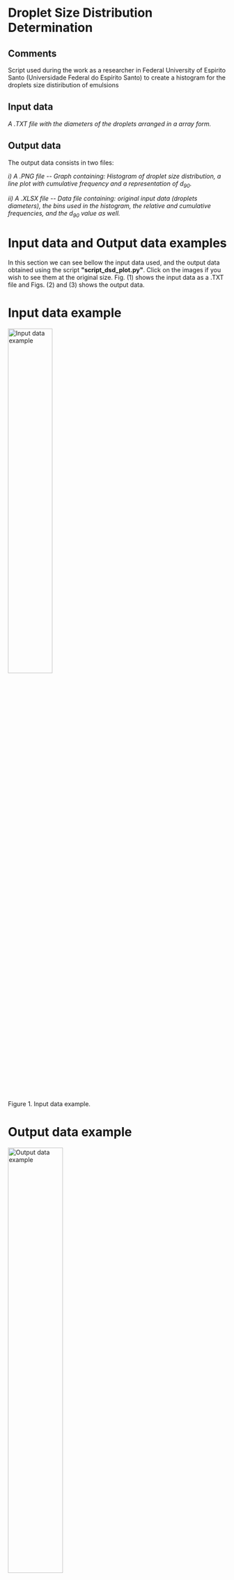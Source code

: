# Droplet Size Distribution Determination

## Comments
Script used during the work as a researcher in Federal University of Espirito Santo (Universidade Federal do Espírito Santo) to create a histogram for the droplets size distiribution of emulsions

## Input data
_A .TXT file with the diameters of the droplets arranged in a array form._

## Output data
The output data consists  in two files: 

_i) A .PNG file -- Graph containing: Histogram of droplet size distribution, a line plot with cumulative frequency and a representation of <html>d<sub>90</sub></html>._

_ii) A .XLSX file -- Data file containing: original input data (droplets diameters), the bins used in the histogram, the relative and cumulative frequencies, and the <html>d<sub>90</sub></html> value as well._ 

# Input data and Output data examples

In this section we can see bellow the input data used, and the output data obtained using the script **"script_dsd_plot.py"**. Click on the images if you wish to see them at the original size. Fig. (1) shows the input data as a .TXT file and Figs. (2) and (3) shows the output data.

# Input data example
<img src="https://i.ibb.co/3sWTQ2b/input-example.png" width="45%" height="45%" alt="Input data example">
<p>Figure 1. Input data example.</p>


# Output data example
<img src="https://i.ibb.co/xmJPqgK/output2-example.png" width="50%" height="50%" alt="Output data example">
<p>Figure 2. Output data example: Graph.</p>
     
<img src="https://i.ibb.co/jWr3ZYy/output1-example.png" width="50%" height="50%" alt="Output data example">
<p>Figure 3. Output data example: Data file: .XLSX.</p>

# Solution

To achieve the results shown above I used the modules: Numpy, Matplotlib and Xlsxwriter.
